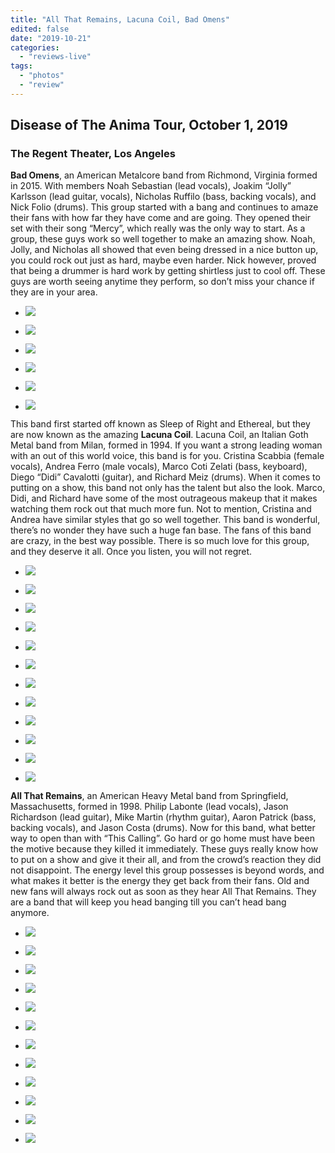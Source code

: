 ```yaml
---
title: "All That Remains, Lacuna Coil, Bad Omens"
edited: false
date: "2019-10-21"
categories:
  - "reviews-live"
tags:
  - "photos"
  - "review"
---
```


## Disease of The Anima Tour, October 1, 2019 

### The Regent Theater, Los Angeles

**Bad Omens**, an American Metalcore band from Richmond, Virginia formed in 2015. With members Noah Sebastian (lead vocals), Joakim “Jolly” Karlsson (lead guitar, vocals), Nicholas Ruffilo (bass, backing vocals), and Nick Folio (drums). This group started with a bang and continues to amaze their fans with how far they have come and are going. They opened their set with their song “Mercy”, which really was the only way to start. As a group, these guys work so well together to make an amazing show. Noah, Jolly, and Nicholas all showed that even being dressed in a nice button up, you could rock out just as hard, maybe even harder. Nick however, proved that being a drummer is hard work by getting shirtless just to cool off. These guys are worth seeing anytime they perform, so don’t miss your chance if they are in your area.

- ![](https://www.hellbound.ca/wp-content/uploads/2019/10/Bad-Omens-2.jpg)

- ![](https://www.hellbound.ca/wp-content/uploads/2019/10/Bad-Omens-20.jpg)

- ![](https://www.hellbound.ca/wp-content/uploads/2019/10/Bad-Omens-24.jpg)

- ![](https://www.hellbound.ca/wp-content/uploads/2019/10/Bad-Omens-28.jpg)

- ![](https://www.hellbound.ca/wp-content/uploads/2019/10/Bad-Omens-35.jpg)

- ![](https://www.hellbound.ca/wp-content/uploads/2019/10/Bad-Omens-43.jpg)


This band first started off known as Sleep of Right and Ethereal, but they are now known as the amazing **Lacuna Coil**. Lacuna Coil, an Italian Goth Metal band from Milan, formed in 1994. If you want a strong leading woman with an out of this world voice, this band is for you. Cristina Scabbia (female vocals), Andrea Ferro (male vocals), Marco Coti Zelati (bass, keyboard), Diego “Didi” Cavalotti (guitar), and Richard Meiz (drums). When it comes to putting on a show, this band not only has the talent but also the look. Marco, Didi, and Richard have some of the most outrageous makeup that it makes watching them rock out that much more fun. Not to mention, Cristina and Andrea have similar styles that go so well together. This band is wonderful, there’s no wonder they have such a huge fan base. The fans of this band are crazy, in the best way possible. There is so much love for this group, and they deserve it all. Once you listen, you will not regret.

- ![](https://www.hellbound.ca/wp-content/uploads/2019/10/3-B46A5710.jpg)

- ![](https://www.hellbound.ca/wp-content/uploads/2019/10/24-B46A5776.jpg)

- ![](https://www.hellbound.ca/wp-content/uploads/2019/10/31-B46A5792.jpg)

- ![](https://www.hellbound.ca/wp-content/uploads/2019/10/34-B46A5805.jpg)

- ![](https://www.hellbound.ca/wp-content/uploads/2019/10/42-B46A5833.jpg)

- ![](https://www.hellbound.ca/wp-content/uploads/2019/10/45-B46A5847.jpg)

- ![](https://www.hellbound.ca/wp-content/uploads/2019/10/54-B46A5870.jpg)

- ![](https://www.hellbound.ca/wp-content/uploads/2019/10/57-B46A5877.jpg)

- ![](https://www.hellbound.ca/wp-content/uploads/2019/10/63-B46A5890.jpg)

- ![](https://www.hellbound.ca/wp-content/uploads/2019/10/67-B46A5921.jpg)

- ![](https://www.hellbound.ca/wp-content/uploads/2019/10/71-B46A5955.jpg)

- ![](https://www.hellbound.ca/wp-content/uploads/2019/10/76-B46A5982.jpg)


**All That Remains**, an American Heavy Metal band from Springfield, Massachusetts, formed in 1998. Philip Labonte (lead vocals), Jason Richardson (lead guitar), Mike Martin (rhythm guitar), Aaron Patrick (bass, backing vocals), and Jason Costa (drums). Now for this band, what better way to open than with “This Calling”. Go hard or go home must have been the motive because they killed it immediately. These guys really know how to put on a show and give it their all, and from the crowd’s reaction they did not disappoint. The energy level this group possesses is beyond words, and what makes it better is the energy they get back from their fans. Old and new fans will always rock out as soon as they hear All That Remains. They are a band that will keep you head banging till you can’t head bang anymore.

- ![](https://www.hellbound.ca/wp-content/uploads/2019/10/23-B46A6108.jpg)

- ![](https://www.hellbound.ca/wp-content/uploads/2019/10/39-B46A6168.jpg)

- ![](https://www.hellbound.ca/wp-content/uploads/2019/10/22-B46A6093.jpg)

- ![](https://www.hellbound.ca/wp-content/uploads/2019/10/20-B46A6060.jpg)

- ![](https://www.hellbound.ca/wp-content/uploads/2019/10/15-B46A6039.jpg)

- ![](https://www.hellbound.ca/wp-content/uploads/2019/10/16-B46A6047.jpg)

- ![](https://www.hellbound.ca/wp-content/uploads/2019/10/25-B46A6124.jpg)

- ![](https://www.hellbound.ca/wp-content/uploads/2019/10/32-B46A6150.jpg)

- ![](https://www.hellbound.ca/wp-content/uploads/2019/10/30-B46A6136.jpg)

- ![](https://www.hellbound.ca/wp-content/uploads/2019/10/35-B46A6154.jpg)

- ![](https://www.hellbound.ca/wp-content/uploads/2019/10/31-B46A6142.jpg)

- ![](https://www.hellbound.ca/wp-content/uploads/2019/10/6-B46A6024.jpg)
